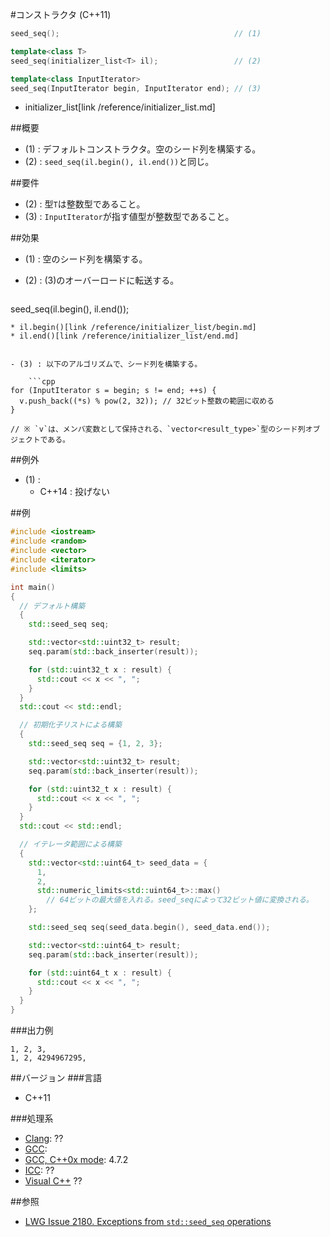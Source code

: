 #コンストラクタ (C++11)
```cpp
seed_seq();                                       // (1)

template<class T>
seed_seq(initializer_list<T> il);                 // (2)

template<class InputIterator>
seed_seq(InputIterator begin, InputIterator end); // (3)
```
* initializer_list[link /reference/initializer_list.md]

##概要
- (1) : デフォルトコンストラクタ。空のシード列を構築する。
- (2) : `seed_seq(il.begin(), il.end())`と同じ。  


##要件
- (2) : 型`T`は整数型であること。
- (3) : `InputIterator`が指す値型が整数型であること。


##効果
- (1) : 空のシード列を構築する。
- (2) : (3)のオーバーロードに転送する。

    ```cpp
seed_seq(il.begin(), il.end());
```
* il.begin()[link /reference/initializer_list/begin.md]
* il.end()[link /reference/initializer_list/end.md]


- (3) : 以下のアルゴリズムで、シード列を構築する。

    ```cpp
for (InputIterator s = begin; s != end; ++s) {
  v.push_back((*s) % pow(2, 32)); // 32ビット整数の範囲に収める
}

// ※ `v`は、メンバ変数として保持される、`vector<result_type>`型のシード列オブジェクトである。
```


##例外
- (1) :
    - C++14 : 投げない


##例
```cpp
#include <iostream>
#include <random>
#include <vector>
#include <iterator>
#include <limits>

int main()
{
  // デフォルト構築
  {
    std::seed_seq seq;

    std::vector<std::uint32_t> result;
    seq.param(std::back_inserter(result));

    for (std::uint32_t x : result) {
      std::cout << x << ", ";
    }
  }
  std::cout << std::endl;

  // 初期化子リストによる構築
  {
    std::seed_seq seq = {1, 2, 3};

    std::vector<std::uint32_t> result;
    seq.param(std::back_inserter(result));

    for (std::uint32_t x : result) {
      std::cout << x << ", ";
    }
  }
  std::cout << std::endl;

  // イテレータ範囲による構築
  {
    std::vector<std::uint64_t> seed_data = {
      1,
      2,
      std::numeric_limits<std::uint64_t>::max()
        // 64ビットの最大値を入れる。seed_seqによって32ビット値に変換される。
    };

    std::seed_seq seq(seed_data.begin(), seed_data.end());

    std::vector<std::uint64_t> result;
    seq.param(std::back_inserter(result));

    for (std::uint64_t x : result) {
      std::cout << x << ", ";
    }
  }
}
```


###出力例
```
1, 2, 3, 
1, 2, 4294967295, 
```

##バージョン
###言語
- C++11

###処理系
- [Clang](/implementation.md#clang): ??
- [GCC](/implementation.md#gcc): 
- [GCC, C++0x mode](/implementation.md#gcc): 4.7.2
- [ICC](/implementation.md#icc): ??
- [Visual C++](/implementation.md#visual_cpp) ??


##参照
- [LWG Issue 2180. Exceptions from `std::seed_seq` operations](http://www.open-std.org/jtc1/sc22/wg21/docs/lwg-defects.html#2180)

